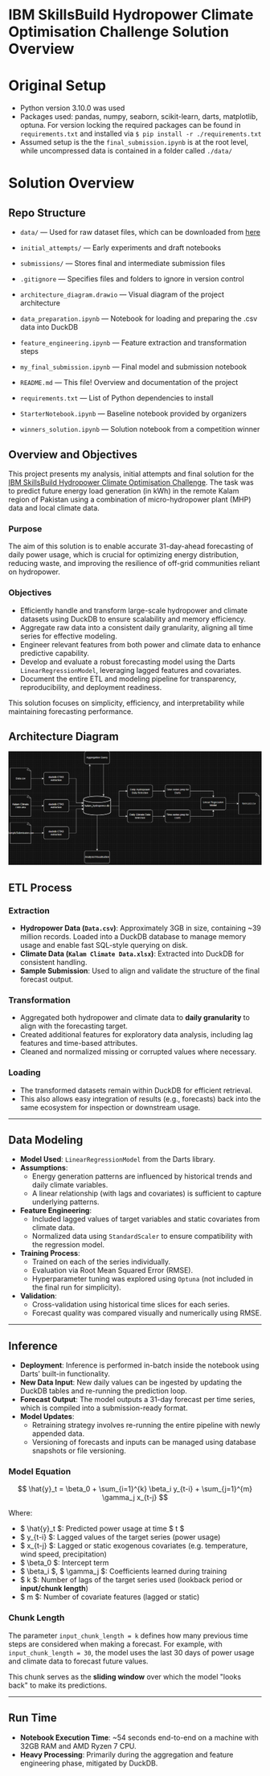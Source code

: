 # IBM SkillsBuild Hydropower Climate Optimisation Challenge Solution Overview

# Original Setup

* Python version 3.10.0 was used
* Packages used: pandas, numpy, seaborn, scikit-learn, darts, matplotlib, optuna. For version locking the required packages can be found in `requirements.txt` and installed via `$ pip install -r ./requirements.txt`
* Assumed setup is the the `final_submission.ipynb` is at the root level, while uncompressed data is contained in a folder called `./data/`

# Solution Overview

## Repo Structure

- `data/` — Used for raw dataset files, which can be downloaded from [here](https://zindi.africa/competitions/ibm-skillsbuild-hydropower-climate-optimisation-challenge/data)
- `initial_attempts/` — Early experiments and draft notebooks
- `submissions/` — Stores final and intermediate submission files

- `.gitignore` — Specifies files and folders to ignore in version control
- `architecture_diagram.drawio` — Visual diagram of the project architecture
- `data_preparation.ipynb` — Notebook for loading and preparing the .csv data into DuckDB
- `feature_engineering.ipynb` — Feature extraction and transformation steps
- `my_final_submission.ipynb` — Final model and submission notebook
- `README.md` — This file! Overview and documentation of the project
- `requirements.txt` — List of Python dependencies to install
- `StarterNotebook.ipynb` — Baseline notebook provided by organizers
- `winners_solution.ipynb` — Solution notebook from a competition winner

## Overview and Objectives

This project presents my analysis, initial attempts and final solution for the [IBM SkillsBuild Hydropower Climate Optimisation Challenge](https://zindi.africa/competitions/ibm-skillsbuild-hydropower-climate-optimisation-challenge). The task was to predict future energy load generation (in kWh) in the remote Kalam region of Pakistan using a combination of micro-hydropower plant (MHP) data and local climate data.

### Purpose
The aim of this solution is to enable accurate 31-day-ahead forecasting of daily power usage, which is crucial for optimizing energy distribution, reducing waste, and improving the resilience of off-grid communities reliant on hydropower.

### Objectives
- Efficiently handle and transform large-scale hydropower and climate datasets using DuckDB to ensure scalability and memory efficiency.
- Aggregate raw data into a consistent daily granularity, aligning all time series for effective modeling.
- Engineer relevant features from both power and climate data to enhance predictive capability.
- Develop and evaluate a robust forecasting model using the Darts `LinearRegressionModel`, leveraging lagged features and covariates.
- Document the entire ETL and modeling pipeline for transparency, reproducibility, and deployment readiness.

This solution focuses on simplicity, efficiency, and interpretability while maintaining forecasting performance.

## Architecture Diagram

![alt text](image.png)

## ETL Process

### Extraction
- **Hydropower Data (`Data.csv`)**: Approximately 3GB in size, containing ~39 million records. Loaded into a DuckDB database to manage memory usage and enable fast SQL-style querying on disk.
- **Climate Data (`Kalam Climate Data.xlsx`)**: Extracted into DuckDB for consistent handling.
- **Sample Submission**: Used to align and validate the structure of the final forecast output.

### Transformation
- Aggregated both hydropower and climate data to **daily granularity** to align with the forecasting target.
- Created additional features for exploratory data analysis, including lag features and time-based attributes.
- Cleaned and normalized missing or corrupted values where necessary.

### Loading
- The transformed datasets remain within DuckDB for efficient retrieval.
- This also allows easy integration of results (e.g., forecasts) back into the same ecosystem for inspection or downstream usage.

---

## Data Modeling

- **Model Used**: `LinearRegressionModel` from the Darts library.
- **Assumptions**:
  - Energy generation patterns are influenced by historical trends and daily climate variables.
  - A linear relationship (with lags and covariates) is sufficient to capture underlying patterns.
- **Feature Engineering**:
  - Included lagged values of target variables and static covariates from climate data.
  - Normalized data using `StandardScaler` to ensure compatibility with the regression model.
- **Training Process**:
  - Trained on each of the series individually.
  - Evaluation via Root Mean Squared Error (RMSE).
  - Hyperparameter tuning was explored using `Optuna` (not included in the final run for simplicity).
- **Validation**:
  - Cross-validation using historical time slices for each series.
  - Forecast quality was compared visually and numerically using RMSE.

---

## Inference

- **Deployment**: Inference is performed in-batch inside the notebook using Darts’ built-in functionality.
- **New Data Input**: New daily values can be ingested by updating the DuckDB tables and re-running the prediction loop.
- **Forecast Output**: The model outputs a 31-day forecast per time series, which is compiled into a submission-ready format.
- **Model Updates**:
  - Retraining strategy involves re-running the entire pipeline with newly appended data.
  - Versioning of forecasts and inputs can be managed using database snapshots or file versioning.

### Model Equation

$$
\hat{y}_t = \beta_0 + \sum_{i=1}^{k} \beta_i y_{t-i} + \sum_{j=1}^{m} \gamma_j x_{t-j}
$$

Where:
- $ \hat{y}_t $: Predicted power usage at time $ t $
- $ y_{t-i} $: Lagged values of the target series (power usage)
- $ x_{t-j} $: Lagged or static exogenous covariates (e.g. temperature, wind speed, precipitation)
- $ \beta_0 $: Intercept term
- $ \beta_i $, $ \gamma_j $: Coefficients learned during training
- $ k $: Number of lags of the target series used (lookback period or **input/chunk length**)
- $ m $: Number of covariate features (lagged or static)

### Chunk Length

The parameter `input_chunk_length = k` defines how many previous time steps are considered when making a forecast. For example, with `input_chunk_length = 30`, the model uses the last 30 days of power usage and climate data to forecast future values.

This chunk serves as the **sliding window** over which the model "looks back" to make its predictions.

---

## Run Time

- **Notebook Execution Time**: ~54 seconds end-to-end on a machine with 32GB RAM and AMD Ryzen 7 CPU.
- **Heavy Processing**: Primarily during the aggregation and feature engineering phase, mitigated by DuckDB.
